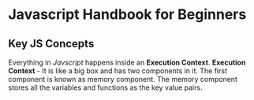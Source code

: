 # Javascript Handbook for Beginners
## Key JS Concepts

Everything in *Javscript* happens inside an **Execution Context**.
**Execution Context** - It is like a big box and has two components in it. The first component is known as memory component. The memory component stores all the variables and functions as the key value pairs.
